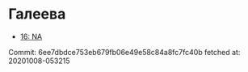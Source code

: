 # Галеева
- [16: NA](16.md)

Commit: 6ee7dbdce753eb679fb06e49e58c84a8fc7fc40b
 fetched at: 20201008-053215
